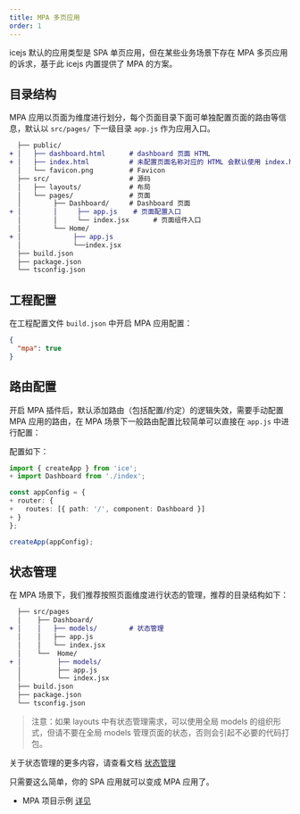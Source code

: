 ```yaml
---
title: MPA 多页应用
order: 1
---
```


icejs 默认的应用类型是 SPA 单页应用，但在某些业务场景下存在 MPA 多页应用的诉求，基于此 icejs 内置提供了 MPA 的方案。

## 目录结构

MPA 应用以页面为维度进行划分，每个页面目录下面可单独配置页面的路由等信息，默认以 `src/pages/` 下一级目录 `app.js` 作为应用入口。

```diff
  ├── public/
+ │   ├── dashboard.html      # dashboard 页面 HTML
+ │   ├── index.html          # 未配置页面名称对应的 HTML 会默认使用 index.html
  │   └── favicon.png         # Favicon
  ├── src/                    # 源码
  │   ├── layouts/            # 布局
  │   └── pages/              # 页面
  │        ├── Dashboard/     # Dashboard 页面
+ │        │     ├── app.js    # 页面配置入口
  │        │     └── index.jsx      # 页面组件入口
  │        └── Home/
+ │             ├── app.js
  │             └──index.jsx
  ├── build.json
  ├── package.json
  └── tsconfig.json
```

## 工程配置

在工程配置文件 `build.json` 中开启 MPA 应用配置：

```json
{
  "mpa": true
}
```

## 路由配置

开启 MPA 插件后，默认添加路由（包括配置/约定）的逻辑失效，需要手动配置 MPA 应用的路由，在 MPA 场景下一般路由配置比较简单可以直接在 `app.js` 中进行配置：

配置如下：

```ts
import { createApp } from 'ice';
+ import Dashboard from './index';

const appConfig = {
+ router: {
+   routes: [{ path: '/', component: Dashboard }]
+ }
};

createApp(appConfig);
```

## 状态管理

在 MPA 场景下，我们推荐按照页面维度进行状态的管理，推荐的目录结构如下：

```diff
  ├── src/pages
  │    ├── Dashboard/
+ │    │   ├── models/        # 状态管理
  │    │   ├── app.js
  │    │   └── index.jsx
  │    └──  Home/
+ │         ├── models/
  │         ├── app.js
  │         └── index.jsx
  ├── build.json
  ├── package.json
  └── tsconfig.json
```

> 注意：如果 layouts 中有状态管理需求，可以使用全局 models 的组织形式，但请不要在全局 models 管理页面的状态，否则会引起不必要的代码打包。

关于状态管理的更多内容，请查看文档 [状态管理](/docs/guide/basic/store.md)

只需要这么简单，你的 SPA 应用就可以变成 MPA 应用了。

* MPA 项目示例 [详见](https://github.com/ice-lab/icejs/tree/master/examples/basic-mpa)

